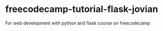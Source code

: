 # freecodecamp-tutorial-flask-jovian
For web development with python and flask course on freecodecamp
